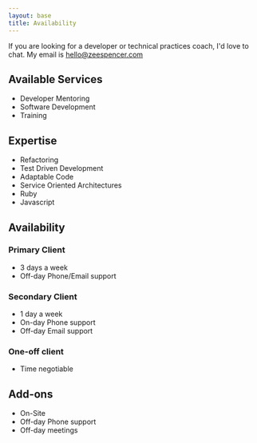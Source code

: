 ```yaml
---
layout: base
title: Availability
---
```

If you are looking for a developer or technical practices coach, I'd love to
chat. My email is
[hello@zeespencer.com](mailto:hello+availability@zeespencer.com)

## Available Services
* Developer Mentoring
* Software Development
* Training

## Expertise
* Refactoring
* Test Driven Development
* Adaptable Code
* Service Oriented Architectures
* Ruby
* Javascript

## Availability

### Primary Client
* 3 days a week
* Off-day Phone/Email support

### Secondary Client
* 1 day a week
* On-day Phone support
* Off-day Email support

### One-off client
* Time negotiable

## Add-ons
* On-Site
* Off-day Phone support
* Off-day meetings
